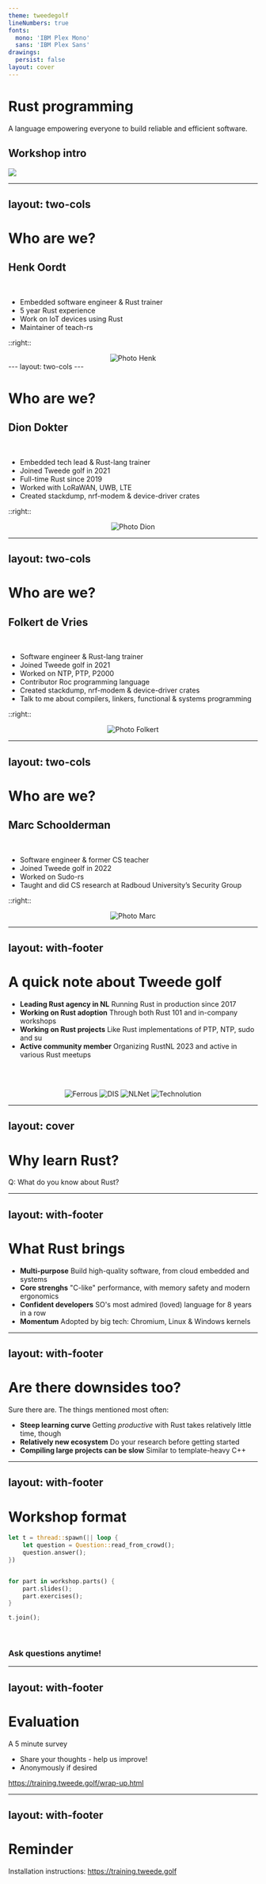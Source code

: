 ```yaml
---
theme: tweedegolf
lineNumbers: true
fonts:
  mono: 'IBM Plex Mono'
  sans: 'IBM Plex Sans'
drawings:
  persist: false
layout: cover
---
```



# Rust programming

A language empowering everyone
to build reliable and efficient software.

## Workshop intro
<img src="https://raw.githubusercontent.com/tweedegolf/slidev-theme-tweedegolf/1bc81d09e326fcecb531108a5a3bcd9e1856dd84/images/shield-large.png" class=bg-image>

---
layout: two-cols
---

# Who are we?
 
## Henk Oordt
<br/>

- Embedded software engineer & Rust trainer
- 5 year Rust experience
- Work on IoT devices using Rust
- Maintainer of teach-rs

::right::
<center>
  <img class="face" src="https://tweedegolf.nl/images/screenshot-from-2024-03-01-15-47-57.png" alt="Photo Henk"/>
</center>
---
layout: two-cols
---

# Who are we?

##  Dion Dokter
<br/>

- Embedded tech lead & Rust-lang trainer
- Joined Tweede golf in 2021
- Full-time Rust since 2019
- Worked with LoRaWAN, UWB, LTE
- Created stackdump, nrf-modem & device-driver crates

::right::
<center>
  <img class="face" src="https://tweedegolf.nl/images/dion.jpg" alt="Photo Dion"/>
</center>

---
layout: two-cols
---

# Who are we?

##  Folkert de Vries
<br/>

- Software engineer & Rust-lang trainer
- Joined Tweede golf in 2021
- Worked on NTP, PTP, P2000
- Contributor Roc programming language
- Created stackdump, nrf-modem & device-driver crates
- Talk to me about compilers, linkers, functional & systems programming

::right::
<center>
  <img class="face" src="https://tweedegolf.nl/images/folkert.jpg" alt="Photo Folkert"/>
</center>

---
layout: two-cols
---

# Who are we?

##  Marc Schoolderman
<br/>

- Software engineer & former CS teacher
- Joined Tweede golf in 2022
- Worked on Sudo-rs
- Taught and did CS research at Radboud University’s Security Group

::right::
<center>
  <img class="face" src="https://tweedegolf.nl/images/marcvoortgwebsite.jpg" alt="Photo Marc"/>
</center>

---
layout: with-footer
---

# A quick note about Tweede golf

- **Leading Rust agency in NL** Running Rust in production since 2017
- **Working on Rust adoption** Through both Rust 101 and in-company workshops
- **Working on Rust projects** Like Rust implementations of PTP, NTP, sudo and su
- **Active community member** Organizing RustNL 2023 and active in various Rust meetups

<br/><br/>

<center>
  <img class="logo-small" src="https://tweedegolf.nl/assets/client-ferrous-Ykf5Lz41.png" alt="Ferrous">
  <img class="logo-small" src="https://tweedegolf.nl/assets/client-dutch-iot-0SWpC6-d.jpg" alt="DIS">
  <img class="logo-small" src="https://tweedegolf.nl/assets/client-nlnetlabs-gnLA7KUl.png" alt="NLNet">
  <img class="logo-small" src="https://tweedegolf.nl/assets/client-technolution-s3BzJUDL.png" alt="Technolution">
</center>

---
layout: cover
---

# Why learn Rust?


Q: What do you know about Rust?

---
layout: with-footer
---

# What Rust brings


- **Multi-purpose** Build high-quality software, from cloud embedded and systems
- **Core strenghs** "C-like" performance, with memory safety and modern ergonomics
- **Confident developers** SO's most admired (loved) language for 8 years in a row
- **Momentum** Adopted by big tech: Chromium, Linux & Windows kernels

---
layout: with-footer
---

# Are there downsides too?

Sure there are. The things mentioned most often:

- **Steep learning curve** Getting *productive* with Rust takes relatively little time, though
- **Relatively new ecosystem** Do your research before getting started
- **Compiling large projects can be slow** Similar to template-heavy C++

---
layout: with-footer
---
# Workshop format

```rust
let t = thread::spawn(|| loop {
    let question = Question::read_from_crowd();
    question.answer();
})


for part in workshop.parts() {
    part.slides();
    part.exercises();
}

t.join();

```
<br/>

### Ask questions anytime!

---
layout: with-footer
---

# Evaluation

A 5 minute survey

- Share your thoughts - help us improve!
- Anonymously if desired

<https://training.tweede.golf/wrap-up.html>

---
layout: with-footer
---

# Reminder

Installation instructions: <https://training.tweede.golf>


